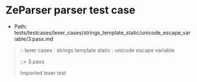 # ZeParser parser test case

- Path: tests/testcases/lexer_cases/strings_template_static/unicode_escape_variable/3.pass.md

> :: lexer cases : strings template static : unicode escape variable
>
> ::> 3.pass
>
> Imported lexer test
>
> <template pure> must take care that the hex may still have any number of leading zeroes

## PASS

## Input

`````js
`\u{0000000000000000000010ffff}`
`````

## Output

_Note: the whole output block is auto-generated. Manual changes will be overwritten!_

Below follow outputs in four parsing modes: sloppy mode, strict mode script goal, module goal, web compat mode (always sloppy).

Note that the output parts are auto-generated by the test runner to reflect actual result.

### Sloppy mode

Parsed with script goal and as if the code did not start with strict mode header.

`````
ast: {
  type: 'Program',
  loc:{start:{line:1,column:0},end:{line:1,column:32},source:''},
  body: [
    {
      type: 'ExpressionStatement',
      loc:{start:{line:1,column:0},end:{line:1,column:32},source:''},
      expression: {
        type: 'TemplateLiteral',
        loc:{start:{line:1,column:0},end:{line:1,column:32},source:''},
        expressions: [],
        quasis: [
          {
            type: 'TemplateElement',
            loc:{start:{line:1,column:1},end:{line:1,column:31},source:''},
            tail: true,
            value: { raw: '\\u{0000000000000000000010ffff}', cooked: '@{x10ffff}@' }
          }
        ]
      }
    }
  ]
}

tokens (3x):
       TICK_PURE ASI
`````

### Strict mode

Parsed with script goal but as if it was starting with `"use strict"` at the top.

_Output same as sloppy mode._

### Module goal

Parsed with the module goal.

_Output same as sloppy mode._

### Web compat mode

Parsed in sloppy script mode but with the web compat flag enabled.

_Output same as sloppy mode._
